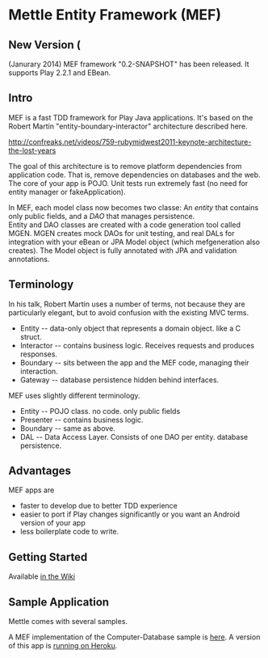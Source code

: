 Mettle Entity Framework (MEF)
===========================

New Version (
----------
(Janurary 2014) MEF framework "0.2-SNAPSHOT" has been released.  It supports Play 2.2.1 and EBean.

Intro
----------

MEF is a fast TDD framework for Play Java applications.  It's based on the Robert Martin "entity-boundary-interactor" architecture described here.  

http://confreaks.net/videos/759-rubymidwest2011-keynote-architecture-the-lost-years

The goal of this architecture is to remove platform dependencies from application code.  That is, remove dependencies on databases and the web.
The core of your app is POJO.  Unit tests run extremely fast (no need for entity manager or fakeApplication).

In MEF, each model class now becomes two classe: An *entity* that contains only public fields, and a *DAO* that manages persistence.  
Entity and DAO classes are created with a code generation tool called MGEN.  MGEN creates mock DAOs for unit testing, and real DALs for integration with your 
eBean or JPA Model object (which mefgeneration also creates).  The Model object is fully annotated with JPA and validation annotations.

Terminology
-------------
In his talk, Robert Martin uses a number of terms, not because they are particularly elegant, but to avoid confusion with the 
existing MVC terms.

 * Entity -- data-only object that represents a domain object. like a C struct.
 * Interactor -- contains business logic.  Receives requests and produces responses.
 * Boundary -- sits between the app and the MEF code, managing their interaction.
 * Gateway -- database persistence hidden behind interfaces.
 
MEF uses slightly different terminology.

 * Entity -- POJO class. no code. only public fields
 * Presenter -- contains business logic. 
 * Boundary -- same as above.
 * DAL -- Data Access Layer. Consists of one DAO per entity. database persistence.
 
Advantages
------------------
MEF apps are
 * faster to develop due to better TDD experience
 * easier to port if Play changes significantly or you want an Android version of your app
 * less boilerplate code to write. 
 
Getting Started
----------------
Available [in the Wiki](https://github.com/ianrae/mettle-framework/wiki)
 
Sample Application
-------------------
Mettle comes with several samples.  

A MEF implementation of the Computer-Database sample is [here](https://github.com/ianrae/mcomputer). A version of this app
 is [running on Heroku](http://stark-shelf-1549.herokuapp.com).
 

